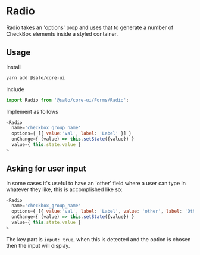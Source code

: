 # Radio

Radio takes an 'options' prop and uses that to generate a number of CheckBox elements inside a styled container.

## Usage

Install

```javascript
yarn add @salo/core-ui
```

Include

```javascript
import Radio from '@salo/core-ui/Forms/Radio';
```

Implement as follows

```javascript
<Radio
  name='checkbox_group_name'
  options={ [{ value:'val', label: 'Label' }] }
  onChange={ (value) => this.setState({value}) }
  value={ this.state.value }
>
```

## Asking for user input

In some cases it's useful to have an 'other' field where a user can type in whatever they like, this is accomplished like so:

```javascript
<Radio
  name='checkbox_group_name'
  options={ [{ value:'val', label: 'Label', value: 'other', label: 'Other', input: true }] }
  onChange={ (value) => this.setState({value}) }
  value={ this.state.value }
>
```

The key part is `input: true`, when this is detected and the option is chosen then the input will display.